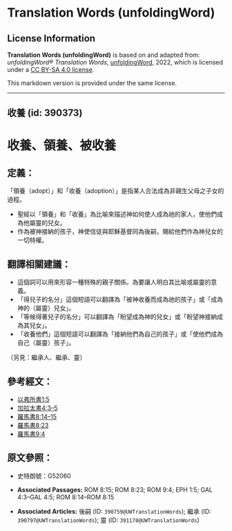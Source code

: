 # Translation Words (unfoldingWord)

## License Information

**Translation Words (unfoldingWord)** is based on and adapted from: _unfoldingWord® Translation Words_, [unfoldingWord](https://unfoldingword.org/utw), 2022, which is licensed under a [CC BY-SA 4.0 license](https://creativecommons.org/licenses/by-sa/4.0/legalcode.en).

This markdown version is provided under the same license.



--------------------------------

## 收養 (id: 390373)

收養、領養、被收養
=========

定義：
---

「領養（adopt）」和「收養（adoption）」是指某人合法成為非親生父母之子女的過程。

* 聖經以「領養」和「收養」為比喻來描述神如何使人成為祂的家人，使他們成為他屬靈的兒女。
* 作為被神接納的孩子，神使信徒與耶穌基督同為後嗣，賜給他們作為神兒女的一切特權。

翻譯相關建議：
-------

* 這個詞可以用來形容一種特殊的親子關係。為要讓人明白其比喻或屬靈的意義。
* 「得兒子的名分」這個短語可以翻譯為「被神收養而成為祂的孩子」或「成為神的（屬靈）兒女」。
* 「等候得著兒子的名分」可以翻譯為「盼望成為神的兒女」或「盼望神接納成為其兒女」。
* 「收養他們」這個短語可以翻譯為「接納他們為自己的孩子」或「使他們成為自己（屬靈）孩子」。

（另見：繼承人、繼承、靈）

參考經文：
-----

* [以弗所書1:5](https://ref.ly/Eph1:5)
* [加拉太書4:3–5](https://ref.ly/Gal4:3-Gal4:5)
* [羅馬書8:14–15](https://ref.ly/Rom8:14-Rom8:15)
* [羅馬書8:23](https://ref.ly/Rom8:23)
* [羅馬書9:4](https://ref.ly/Rom9:4)

原文參照：
-----

* 史特朗號：G52060

* **Associated Passages:** ROM 8:15; ROM 8:23; ROM 9:4; EPH 1:5; GAL 4:3–GAL 4:5; ROM 8:14–ROM 8:15
* **Associated Articles:** 後嗣 (ID: `390759@UWTranslationWords`); 繼承 (ID: `390797@UWTranslationWords`); 靈 (ID: `391178@UWTranslationWords`)

